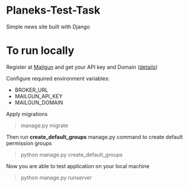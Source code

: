 # Planeks-Test-Task
Simple news site built with Django

# To run locally
Register at [Mailgun](https://www.mailgun.com/) and get your API key and Domain ([details](https://documentation.mailgun.com/en/latest/))

Configure required environment variables:
+ BROKER_URL
+ MAILGUN_API_KEY
+ MAILGUN_DOMAIN

Apply migrations
>manage.py migrate

Then run **create_default_groups** manage.py command to create default permission groups
> python manage.py create_default_groups

Now you are able to test application on your local machine
>python manage.py runserver
